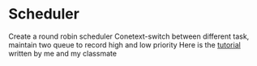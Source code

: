 # Scheduler
Create a round robin scheduler
Conetext-switch between different task,
maintain two queue to record high and low priority
Here is the [tutorial](https://hackmd.io/jIMvH0Y0T12yAPQnkCrXJQ) written by me and my classmate

